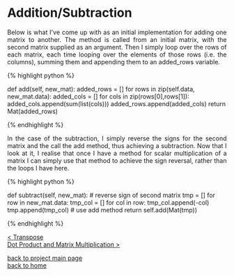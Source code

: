 # Addition/Subtraction
<div style="text-align: justify">
Below is what I've come up with as an initial implementation for adding one
matrix to another. The method is called from an initial matrix, with the second
matrix supplied as an argument. Then I simply loop over the rows of each
matrix, each time looping over the elements of those rows (i.e. the columns),
summing them and appending them to an added_rows variable.
</div>

{% highlight python %}

def add(self, new_mat):
    added_rows = []
    for rows in zip(self.data, new_mat.data):
        added_cols = []
        for cols in zip(rows[0],rows[1]):
            added_cols.append(sum(list(cols)))
        added_rows.append(added_cols)
    return Mat(added_rows)

{% endhighlight %}

<div style="text-align: justify">
In the case of the subtraction, I simply reverse the signs for the second
matrix and the call the add method, thus achieving a subtraction. Now that I
look at it, I realise that once I have a method for scalar multiplication of a
matrix I can simply use that method to achieve the sign reversal, rather than
the loops I have here.
</div>

{% highlight python %}

def subtract(self, new_mat):
    # reverse sign of second matrix
    tmp = []
    for row in new_mat.data:
        tmp_col = []
        for col in row:
            tmp_col.append(-col)
        tmp.append(tmp_col)
    # use add method
    return self.add(Mat(tmp))

{% endhighlight %}

[< Transpose](./transpose.md)\
[Dot Product and Matrix Multiplication >](./dot_prod_and_mat_multiply.md)

[back to project main page](./numpy_from_scratch.md)\
[back to home](../README.md)
